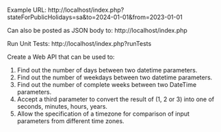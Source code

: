 Example URL:
http://localhost/index.php?stateForPublicHolidays=sa&to=2024-01-01&from=2023-01-01

Can also be posted as JSON body to:
http://localhost/index.php

Run Unit Tests:
http://localhost/index.php?runTests

Create a Web API that can be used to:
1. Find out the number of days between two datetime parameters.
2. Find out the number of weekdays between two datetime parameters.
3. Find out the number of complete weeks between two DateTime parameters.
4. Accept a third parameter to convert the result of (1, 2 or 3) into one of seconds,
   minutes, hours, years.
5. Allow the specification of a timezone for comparison of input parameters from different
   time zones.